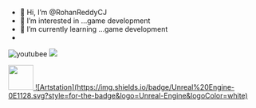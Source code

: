 - 👋 Hi, I’m @RohanReddyCJ
- 👀 I’m interested in ...game development
- 🌱 I’m currently learning ...game development
- 
![youtubee](https://img.shields.io/badge/YouTube-FF0000?style=for-the-badge&logo=youtube&logoColor=white)
[![](https://img.shields.io/badge/Medium-12100E?style=for-the-badge&logo=medium&logoColor=white)](https://medium.com/@zluvsand)

<a href="https://www.artstation.com/rohanreddycj">
    <img height="50" src="https://cdn4.iconfinder.com/data/icons/social-media-rounded-corners/512/Medium_rounded_cr-306.png"/>
</a>

<a href="https://www.artstation.com/rohanreddycj">
![Artstation](https://img.shields.io/badge/Unreal%20Engine-0E1128.svg?style=for-the-badge&logo=Unreal-Engine&logoColor=white)
</a>
